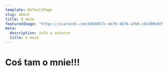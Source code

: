 ```yaml
---
template: DefaultPage
slug: about
title: O mnie
featuredImage: 'https://ucarecdn.com/6d65057c-de7b-4b7b-afb6-c8c890e0793f/'
meta:
  description: info o autorce
  title: o mnie
---
```

# **Coś tam o mnie!!!**
